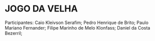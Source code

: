# JOGO DA VELHA

Participantes:
Caio Kleivson Serafim;
Pedro Henrique de Brito;
Paulo Mariano Fernander;
Filipe Marinho de Melo Klonfass;
Daniel da Costa Bezerril;
